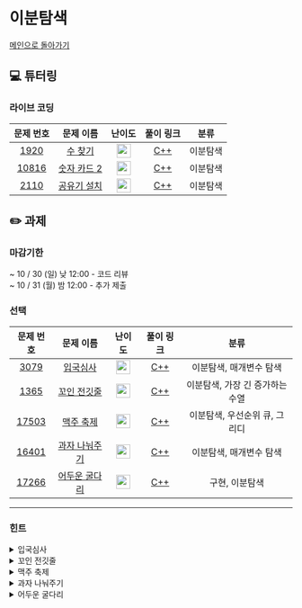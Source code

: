 # 이분탐색

[메인으로 돌아가기](https://github.com/Altu-Bitu-3/Notice)

## 💻 튜터링

### 라이브 코딩

|문제 번호|문제 이름|난이도|풀이 링크|분류|
| :-----: | :-----: | :-----: | :-----: | :-----: |
|<a href="https://www.acmicpc.net/problem/1920" target="_blank">1920</a>|<a href="https://www.acmicpc.net/problem/1920" target="_blank">수 찾기</a>|<img height="25px" width="25px" src="https://static.solved.ac/tier_small/7.svg"/>|[C++](https://github.com/Altu-Bitu-3/Notice/blob/main/10%EC%9B%94%2007%EC%9D%BC%20-%20%EC%9D%B4%EB%B6%84%ED%83%90%EC%83%89/%EB%9D%BC%EC%9D%B4%EB%B8%8C%20%EC%BD%94%EB%94%A9/1920.cpp)|이분탐색|
|<a href="https://www.acmicpc.net/problem/10816" target="_blank">10816</a>|<a href="https://www.acmicpc.net/problem/10816" target="_blank">숫자 카드 2</a>|<img height="25px" width="25px" src="https://static.solved.ac/tier_small/7.svg"/>|[C++](https://github.com/Altu-Bitu-3/Notice/blob/main/10%EC%9B%94%2007%EC%9D%BC%20-%20%EC%9D%B4%EB%B6%84%ED%83%90%EC%83%89/%EB%9D%BC%EC%9D%B4%EB%B8%8C%20%EC%BD%94%EB%94%A9/10816.cpp)|이분탐색|
|<a href="https://www.acmicpc.net/problem/2110" target="_blank">2110</a>|<a href="https://www.acmicpc.net/problem/2110" target="_blank">공유기 설치</a>|<img height="25px" width="25px" src="https://static.solved.ac/tier_small/12.svg"/>|[C++](https://github.com/Altu-Bitu-3/Notice/blob/main/10%EC%9B%94%2007%EC%9D%BC%20-%20%EC%9D%B4%EB%B6%84%ED%83%90%EC%83%89/%EB%9D%BC%EC%9D%B4%EB%B8%8C%20%EC%BD%94%EB%94%A9/2110.cpp)|이분탐색|

## ✏️ 과제

### 마감기한

~ 10 / 30 (일) 낮 12:00 - 코드 리뷰 </br>
~ 10 / 31 (월) 밤 12:00 - 추가 제출 </br>

### 선택

|                                 문제 번호                                 |                                    문제 이름                                     |                                       난이도                                       | 풀이 링크 |         분류          |
| :-----------------------------------------------------------------------: | :------------------------------------------------------------------------------: | :--------------------------------------------------------------------------------: | :-------: | :-------------------: |
| <a href="https://www.acmicpc.net/problem/3079" target="_blank">3079</a> |   <a href="https://www.acmicpc.net/problem/3079" target="_blank">입국심사</a>   | <img height="25px" width="25px" src="https://static.solved.ac/tier_small/11.svg"> |  [C++](https://github.com/Altu-Bitu-3/Notice/blob/main/10%EC%9B%94%2007%EC%9D%BC%20-%20%EC%9D%B4%EB%B6%84%ED%83%90%EC%83%89/%EC%84%A0%ED%83%9D/3079.cpp)  | 이분탐색, 매개변수 탐색|
|  <a href="https://www.acmicpc.net/problem/1365" target="_blank">1365</a>  |    <a href="https://www.acmicpc.net/problem/1365" target="_blank">꼬인 전깃줄</a>     | <img height="25px" width="25px" src="https://static.solved.ac/tier_small/13.svg"/> |  [C++](https://github.com/Altu-Bitu-3/Notice/blob/main/10%EC%9B%94%2007%EC%9D%BC%20-%20%EC%9D%B4%EB%B6%84%ED%83%90%EC%83%89/%EC%84%A0%ED%83%9D/1365.cpp)  |   이분탐색, 가장 긴 증가하는 수열  |
| <a href="https://www.acmicpc.net/problem/17503" target="_blank">17503</a> |   <a href="https://www.acmicpc.net/problem/17503" target="_blank">맥주 축제</a>    | <img height="25px" width="25px" src="https://static.solved.ac/tier_small/9.svg"/>  |  [C++](https://github.com/Altu-Bitu-3/Notice/blob/main/10%EC%9B%94%2007%EC%9D%BC%20-%20%EC%9D%B4%EB%B6%84%ED%83%90%EC%83%89/%EC%84%A0%ED%83%9D/17053.cpp)  |       이분탐색, 우선순위 큐, 그리디        |
| <a href="https://www.acmicpc.net/problem/16401" target="_blank">16401</a> | <a href="https://www.acmicpc.net/problem/16401" target="_blank">과자 나눠주기</a> | <img height="25px" width="25px" src="https://static.solved.ac/tier_small/9.svg"/> |  [C++](https://github.com/Altu-Bitu-3/Notice/blob/main/10%EC%9B%94%2007%EC%9D%BC%20-%20%EC%9D%B4%EB%B6%84%ED%83%90%EC%83%89/%EC%84%A0%ED%83%9D/16401.cpp)  | 이분탐색, 매개변수 탐색 |
| <a href="https://www.acmicpc.net/problem/17266" target="_blank">17266</a> | <a href="https://www.acmicpc.net/problem/17266" target="_blank">어두운 굴다리</a> | <img height="25px" width="25px" src="https://static.solved.ac/tier_small/7.svg"/>  |  [C++](https://github.com/Altu-Bitu-3/Notice/blob/main/10%EC%9B%94%2007%EC%9D%BC%20-%20%EC%9D%B4%EB%B6%84%ED%83%90%EC%83%89/%EC%84%A0%ED%83%9D/17266.cpp)  | 구현, 이분탐색 |

---

### 힌트

<details>
<summary>입국심사</summary>
<div markdown="1">
&nbsp;&nbsp;&nbsp;&nbsp;
시간의 최소값을 찾는 문제네요! 상근이가 어떤 시간을 찾고 싶은 건지 생각해보세요! 또 상근이의 친구가 굉장히 많아보이고 심사시간도 긴 것 같아요!
</div>
</details>

<details>
<summary>꼬인 전깃줄</summary>
<div markdown="1">
&nbsp;&nbsp;&nbsp;&nbsp;
전선이 꼬이는 이유는 현재 연결된 전선의 왼쪽 전봇대보다 밑에 있는 전봇대에서, 현재 연결된 오른쪽 전봇대보다 위에 있는 전봇대와 연결되어 있기 때문이죠! 
전선을 잘라내고 남아있는 전선들의 패턴을 파악해볼까요?
  
어떤 알고리즘을 썼는지 파악하셨다면 아래 힌트를 봐주세요!

N의 범위가 조금 커 보이네요. LIS를 기존의 방식 말고, LIS를 만들어 간다고 생각하고 풀어보면 어떨까요? 
즉, 수열의 길이를 배열의 인덱스로, 배열의 원소에는 숫자를 넣어서 관리하는 거죠.  
</div>
</details>

<details>
<summary>맥주 축제</summary>
<div markdown="1">
&nbsp;&nbsp;&nbsp;&nbsp;
이분탐색을 통해 특정 도수 레벨이 되었다고 가정해볼까요? 현재 도수레벨이 너무 낮아서 마실 수 있는 맥주 수가 n개가 되지 않는다면 도수레벨을 증가시키고,
현재 도수레벨이 너무 높아서 선호도가 m보다 작다면 도수레벨을 다시 감소시키면 되겠죠! 
</div>
</details>

<details>
<summary>과자 나눠주기</summary>
<div markdown="1">
&nbsp;&nbsp;&nbsp;&nbsp;
과자조각의 최대 길이를 이분탐색으로 변화시키면서, 최대길이만큼 만들 수 있는 과자 조각 수가 얼마인지 생각해 봐요! 
과자 조각 수가 어떨 때에 조카들에게 과자를 나눠 줄 수 있을까요?
</div>
</details>

<details>
<summary>어두운 굴다리</summary>
<div markdown="1">
&nbsp;&nbsp;&nbsp;&nbsp;
설정한 가로등 높이가 모든 구간을 밝힐 수 있는지 구간마다 확인해볼까요?
</div>
</details>

